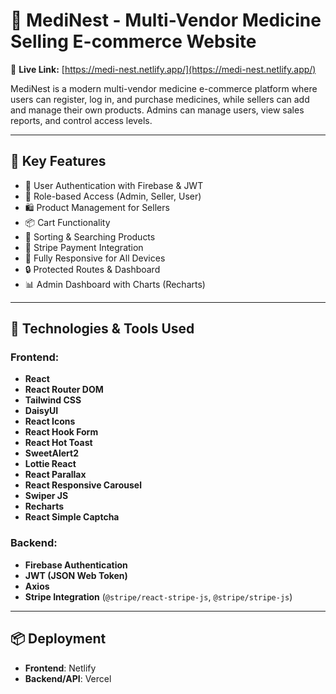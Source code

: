 # 🌿 MediNest - Multi-Vendor Medicine Selling E-commerce Website

🔗 **Live Link:** [https://medi-nest.netlify.app/](https://medi-nest.netlify.app/)

MediNest is a modern multi-vendor medicine e-commerce platform where users can register, log in, and purchase medicines, while sellers can add and manage their own products. Admins can manage users, view sales reports, and control access levels.

---

## 🚀 Key Features

- 🔐 User Authentication with Firebase & JWT
- 👥 Role-based Access (Admin, Seller, User)
- 🛍️ Product Management for Sellers
- 📦 Cart Functionality
- 🔎 Sorting & Searching Products
- 🧾 Stripe Payment Integration
- 📱 Fully Responsive for All Devices
- 🔒 Protected Routes & Dashboard
- 📊 Admin Dashboard with Charts (Recharts)

---

## 🧰 Technologies & Tools Used

### Frontend:
- **React**
- **React Router DOM**
- **Tailwind CSS**
- **DaisyUI**
- **React Icons**
- **React Hook Form**
- **React Hot Toast**
- **SweetAlert2**
- **Lottie React**
- **React Parallax**
- **React Responsive Carousel**
- **Swiper JS**
- **Recharts**
- **React Simple Captcha**

### Backend:
- **Firebase Authentication**
- **JWT (JSON Web Token)**
- **Axios**
- **Stripe Integration** (`@stripe/react-stripe-js`, `@stripe/stripe-js`)

---

## 📦 Deployment

- **Frontend**: Netlify
- **Backend/API**: Vercel


